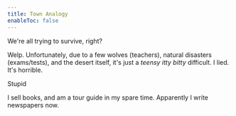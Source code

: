 ```yaml
---
title: Town Analogy
enableToc: false
---
```


We're all trying to survive, right?

Welp. Unfortunately, due to a few wolves (teachers), natural disasters (exams/tests), and the desert itself, it's just a *teensy itty bitty* difficult. I lied. It's horrible.

Stupid 

I sell books, and am a tour guide in my spare time. Apparently I write newspapers now.